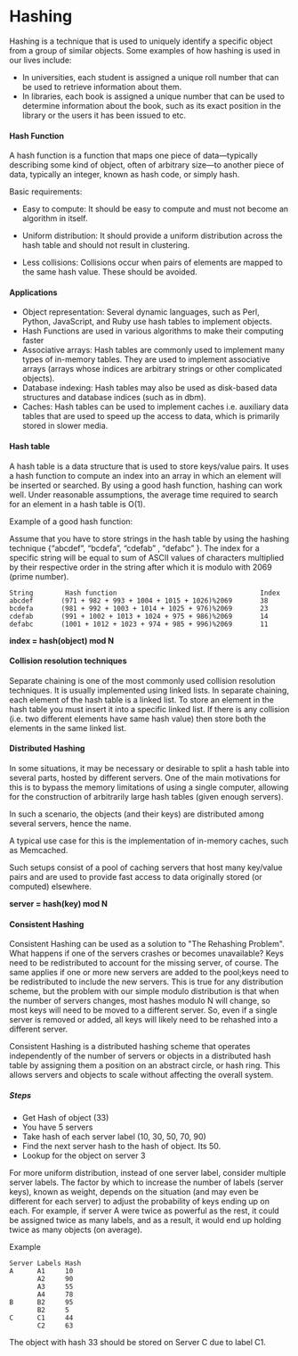 # Hashing

Hashing is a technique that is used to uniquely identify a specific object from a group of similar objects. Some examples of how hashing is used in our lives include:

- In universities, each student is assigned a unique roll number that can be used to retrieve information about them.
- In libraries, each book is assigned a unique number that can be used to determine information about the book, such as its exact position in the library or the users it has been issued to etc.

#### Hash Function
A hash function is a function that maps one piece of data—typically describing some kind of object, often of arbitrary size—to another piece of data, typically an integer, known as hash code, or simply hash.

Basic requirements:

- Easy to compute: It should be easy to compute and must not become an algorithm in itself.

- Uniform distribution: It should provide a uniform distribution across the hash table and should not result in clustering.

- Less collisions: Collisions occur when pairs of elements are mapped to the same hash value. These should be avoided.

#### Applications
- Object representation: Several dynamic languages, such as Perl, Python, JavaScript, and Ruby use hash tables to implement objects.
- Hash Functions are used in various algorithms to make their computing faster
- Associative arrays: Hash tables are commonly used to implement many types of in-memory tables. They are used to implement associative arrays (arrays whose indices are arbitrary strings or other complicated objects).
- Database indexing: Hash tables may also be used as disk-based data structures and database indices (such as in dbm).
- Caches: Hash tables can be used to implement caches i.e. auxiliary data tables that are used to speed up the access to data, which is primarily stored in slower media.

#### Hash table
A hash table is a data structure that is used to store keys/value pairs. It uses a hash function to compute an index into an array in which an element will be inserted or searched. By using a good hash function, hashing can work well. Under reasonable assumptions, the average time required to search for an element in a hash table is O(1).

Example of a good hash function: 

Assume that you have to store strings in the hash table by using the hashing technique {“abcdef”, “bcdefa”, “cdefab” , “defabc” }.
The index for a specific string will be equal to sum of ASCII values of characters multiplied by their respective order in the string after which it is modulo with 2069 (prime number).
```
String        Hash function                                    Index 
abcdef       (971 + 982 + 993 + 1004 + 1015 + 1026)%2069       38
bcdefa       (981 + 992 + 1003 + 1014 + 1025 + 976)%2069       23
cdefab       (991 + 1002 + 1013 + 1024 + 975 + 986)%2069       14
defabc       (1001 + 1012 + 1023 + 974 + 985 + 996)%2069       11

```
**index = hash(object) mod N**


#### Collision resolution techniques
Separate chaining is one of the most commonly used collision resolution techniques. It is usually implemented using linked lists. In separate chaining, each element of the hash table is a linked list. To store an element in the hash table you must insert it into a specific linked list. If there is any collision (i.e. two different elements have same hash value) then store both the elements in the same linked list.

#### Distributed Hashing
In some situations, it may be necessary or desirable to split a hash table into several parts, hosted by different servers. One of the main motivations for this is to bypass the memory limitations of using a single computer, allowing for the construction of arbitrarily large hash tables (given enough servers).

In such a scenario, the objects (and their keys) are distributed among several servers, hence the name.

A typical use case for this is the implementation of in-memory caches, such as Memcached.

Such setups consist of a pool of caching servers that host many key/value pairs and are used to provide fast access to data originally stored (or computed) elsewhere.

**server = hash(key) mod N**


#### Consistent Hashing
Consistent Hashing can be used as a solution to "The Rehashing Problem".
What happens if one of the servers crashes or becomes unavailable? Keys need to be redistributed to account for the missing server, of course. The same applies if one or more new servers are added to the pool;keys need to be redistributed to include the new servers. This is true for any distribution scheme, but the problem with our simple modulo distribution is that when the number of servers changes, most hashes modulo N will change, so most keys will need to be moved to a different server. So, even if a single server is removed or added, all keys will likely need to be rehashed into a different server.

Consistent Hashing is a distributed hashing scheme that operates independently of the number of servers or objects in a distributed hash table by assigning them a position on an abstract circle, or hash ring. This allows servers and objects to scale without affecting the overall system.

##### Steps
- Get Hash of object  (33)
- You have 5 servers
- Take hash of each server label (10, 30, 50, 70, 90)
- Find the next server hash to the hash of object. Its 50.
- Lookup for the object on server 3

For more uniform distribution, instead of one server label, consider multiple server labels. 
The factor by which to increase the number of labels (server keys), known as weight, depends on the situation (and may even be different for each server) to adjust the probability of keys ending up on each. For example, if server A were twice as powerful as the rest, it could be assigned twice as many labels, and as a result, it would end up holding twice as many objects (on average).

Example
```
Server Labels Hash
A      A1     10
       A2     90
       A3     55
       A4     78
B      B2     95
       B2     5
C      C1     44
       C2     63
```
The object with hash 33 should be stored on Server C due to label C1.




